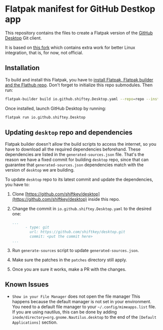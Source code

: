 Flatpak manifest for GitHub Destkop app
=======================================

This repository contains the files to create a Flatpak version of the [GitHub Desktop](https://desktop.github.com/) Git client.

It is based on [this fork](https://github.com/shiftkey/desktop) which contains extra work for better Linux integration, that is, for now, not official.

Installation
------------

To build and install this Flatpak, you have to [install Flatpak, Flatpak builder and the Flathub repo](https://flatpak.org/setup/). Don't forget to initialize this repo submodules. Then run:

```sh
flatpak-builder build io.github.shiftey.Desktop.yaml --repo=repo --install --force-clean --install-deps-from=flathub
```

Once installed, launch GitHub Desktop by running:

```sh
flatpak run io.github.shiftey.Desktop
```

Updating `desktop` repo and dependencies
----------------------------------------

Flatpak builder doesn't allow the build scripts to access the internet, so you have to download all the required dependencies beforehand. These dependencies are listed in the `generated-sources.json` file. That's the reason we have a fixed commit for building `desktop` repo, since that can guarantee that `generated-sources.json` dependencies match with the version of `desktop` we are building.

To update `desktop` repo to its latest commit and update the dependencies, you have to:

1. Clone [https://github.com/shiftkey/desktop](https://github.com/shiftkey/desktop) inside this repo.
2. Change the commit in `io.github.shiftey.Desktop.yaml` to the desired one:

    ```yaml
    ...
          - type: git
            url: https://github.com/shiftkey/desktop.git
            commit: <put the commit here>
    ...
    ```

3. Run `generate-sources` script to update `generated-sources.json`.

4. Make sure the patches in the `patches` directory still apply.

5. Once you are sure it works, make a PR with the changes.

Known Issues
------------

- `Show in your File Manager` does not open the file manager
This happens because the default manager is not set in your environment. You need to a default file manager to your `~/.config/mimeapps.list` file. If you are using nautilus, this can be done by adding `inode/directory=org.gnome.Nautilus.desktop` to the end of the `[Default Applications]` section.

